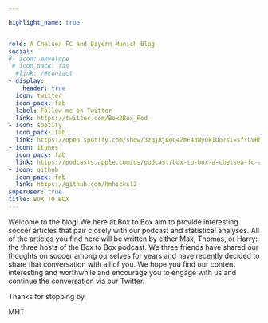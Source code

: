 ```yaml
---

highlight_name: true


role: A Chelsea FC and Bayern Munich Blog
social:
#- icon: envelope
 # icon_pack: fas
  #link: /#contact
- display:
    header: true
  icon: twitter
  icon_pack: fab
  label: Follow me on Twitter
  link: https://twitter.com/Box2Box_Pod
- icon: spotify
  icon_pack: fab
  link: https://open.spotify.com/show/3zqjRjK0q4ZmE43WyOkIUo?si=sfYuVRhMSw690ArPuNKXPw&nd=1
- icon: itunes
  icon_pack: fab
  link: https://podcasts.apple.com/us/podcast/box-to-box-a-chelsea-fc-and-bayern-munich-podcast/id1579056772
- icon: github
  icon_pack: fab
  link: https://github.com/hmhicks12
superuser: true
title: BOX TO BOX
---
```


Welcome to the blog! We here at Box to Box aim to provide interesting soccer articles that pair closely with our podcast and statistical analyses. All of the articles you find here will be written by either Max, Thomas, or Harry: the three hosts of the Box to Box podcast. We three friends have shared our thoughts on soccer among ourselves for years and have recently decided to share that conversation with all of you. We hope you find our content interesting and worthwhile and encourage you to engage with us and continue the conversation via our Twitter.

Thanks for stopping by,

MHT

